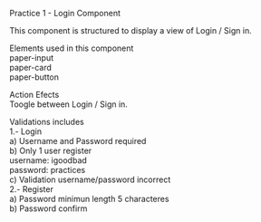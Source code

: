Practice 1 - Login Component<br />

This component is structured to display a view of Login / Sign in.<br />

Elements used in this component<br />
paper-input<br />
paper-card<br />
paper-button<br />

Action Efects<br />
Toogle between Login / Sign in.<br />

Validations includes<br />
1.- Login<br />
    a) Username and Password required<br />
    b) Only 1 user register<br />
        username: igoodbad<br />
        password: practices<br />
    c) Validation username/password incorrect<br />
2.- Register<br />
    a) Password minimun length 5 characteres<br />
    b) Password confirm<br />
